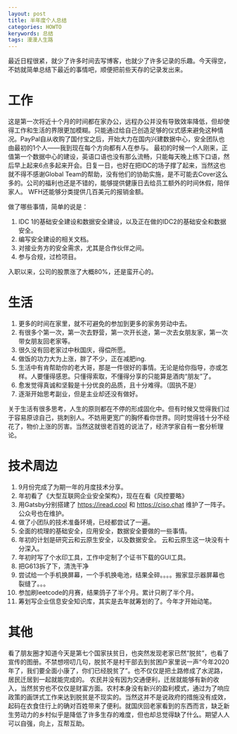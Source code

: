 ```yaml
---
layout: post
title: 半年度个人总结
categories: HOWTO
kerywords: 总结
tags: 漫漫人生路 
---
```

 

最近日程很紧，就少了许多时间去写博客，也就少了许多记录的乐趣。今天得空，不妨就简单总结下最近的事情吧，顺便把前些天存的记录发出来。

# 工作

这是第一次将近十个月的时间都在家办公，远程办公并没有导致效率降低，但却使得工作和生活的界限更加模糊。只能通过给自己创造足够的仪式感来避免这种情况。PayPal自从收购了国付宝之后，开始大力在国内兴建数据中心，安全团队也由最初的1个人——我到现在每个方向都有人在参与。 最初的时候一个人刚来，正值第一个数据中心的建设，英语口语也没有那么流畅，只能每天晚上练下口语，然后早上起来6点多起来开会。日复一日，也好在把IDC的场子撑了起来，当然这也就不得不感谢Global Team的帮助，没有他们的协助实施，是不可能去Cover这么多的。公司的福利也还是不错的，能够提供健康日去给员工额外的时间休假，陪伴家人。 WFH还能够分类提供几百美元的报销金额。

做了哪些事情，简单的说是：
1. IDC 1的基础安全建设和数据安全建设，以及正在做的IDC2的基础安全和数据安全。
2. 编写安全建设的相关文档。
3. 对接业务方的安全需求，尤其是合作伙伴之间。
4. 参与合规，过检项目。

入职以来，公司的股票涨了大概80%，还是蛮开心的。

<!-- 
基础安全：
ALL IN

数据安全：
证书
CA/RA
HSM
KMS
文件分享
设计加密机中间件 -->

<!-- 案例：
身份证认证数据-平安之间的
人脸识别数据的加密存储方式
全球政要数据的等级分类分享
DB之间这种 
Sftp这种
PGP这种
-->

<!-- 
工作上的一些碎碎念：
1. 气氛和谐，上下级直接能够沟通互相听取意见。
2. 不仅开始看基础安全，还要看数据安全。
3. 工作上并没有外界说的外企那么轻松，反而是工作时间内日程排的都非常紧凑。
4. 更喜欢使用Mail去追踪事情。不像之前只有重大事情才发邮件，但开会却没那么容易得出结论。
5. 从互联网到互联网金融，需要考虑更多金融与合规方面的风险。
6. 技术更加深度，细节。喜欢做好事前规划，而非事中或事后。 例如rate limiter策略，之前更希望通过观测业务流量之后设置，现在是提前通过了解业务需求提前设置阈值。
7. 运营的工作量增加，更倾向于自动化。
8. 深刻的体会到什么叫不怕神一样的对手就怕猪一样的队友。
9. 招人很困难，既能满足技术实力，又能英语满足的不多。同时，很多人的简历花哨，几乎没有细节。面试还是应该往深了问，可以发现更多问题，拒绝招进来猪队友。 -->


# 生活

1. 更多的时间在家里，就不可避免的参加到更多的家务劳动中去。
2. 有很多个第一次，第一次去野营，第一次开长途，第一次去女朋友家，第一次带女朋友回老家等。
3. 很久没有回老家过中秋国庆，得偿所愿。
4. 做饭的功力大为上涨，胖了不少，正在减肥ing.
5. 生活中有肯帮助你的老大哥，那是一件很好的事情。无论是给你指导，亦或怎样。人要懂得感恩。只懂得索取，不懂得分享的只能算是酒肉“朋友”了。 
6. 愈发觉得真诚和坚毅是十分优良的品质，且十分难得。（固执不是）
7. 逐渐开始思考副业，但是主业却还没有做好。

关于生活有很多思考，人生的原则都在不停的形成固化中。但有时候又觉得我们过于容易原谅自己，挑刺别人。不妨用更宽广的胸怀看你世界。同时觉得钱十分不经花了，物价上涨的厉害。当然这就很老百姓的说法了，经济学家自有一套分析理论。

# 技术周边

1. 9月份完成了为期一年的月度技术分享。
2. 年初看了《大型互联网企业安全架构》，现在在看《风控要略》
3. 用Gatsby分别搭建了 https://iread.cool 和 https://ciso.chat 维护了一阵子。公众号也在维护。
4. 做了小团队的技术准备环境，已经都尝试了一遍。 
5. 全面的梳理的基础安全，应用安全，数据安全要做的一些事情。
6. 年初的计划是研究云和云原生安全，以及数据安全。 云和云原生这一块没有十分深入。
7. 年初时写了个水印工具，工作中定制了个证书下载的GUI工具。
8. 把G613拆了下，清洗干净
9. 尝试给一个手机换屏幕，一个手机换电池，结果全碎。。。。搬家显示器屏幕也裂缝了。。。
10. 参加刷leetcode的月赛，结果鸽子了半个月。累计只刷了半个月。
11. 筹划写企业信息安全知识库，其实是去年就筹划的了。今年才开始动笔。


# 其他

看了朋友圈才知道今天是第七个国家扶贫日，也突然发现老家已然“脱贫”，也看了宣传的图册。不禁想唠叨几句，脱贫不是村干部去到贫困户家里说一声“今年2020年了，我们要全面小康了，你们已经脱贫了”。也不仅仅是把土路修成了水泥路，居民迁居到一起就能完成的。 农民并没有因为交通便利，迁居就能够有新的收入，当然贫穷也不仅仅是财富方面。农村本身没有新兴的盈利模式，通过为了响应政策的画饼式工作来达到脱贫是不现实的。当然这并不是说政府的措施没有成效，起码在衣食住行上的确对百姓带来了便利。就国庆回老家看到的东西而言，缺乏新生劳动力的乡村似乎是降低了许多生存的难度，但也却总觉得缺了什么。期望人人可以自强，向上，互帮互助。